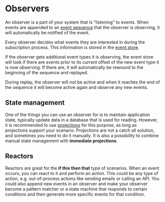 # Observers

An observer is a part of your system that is "listening" to events.
When events are appended to an [event sequence](./event-sequence.md) that the observer
is observing, it will automatically be notified of the event.

Every observer decides what events they are interested in during the subscription process.
This information is stored in the [event store](./event-store.md).

If the observer gets additional event types it is observing, the event store will look if there
are events prior to its current offset of the new event type it is now observing. If there are,
it will automatically be rewound to the beginning of the sequence and replayed.

During replay, the observer will not be active and when it reaches the end of the sequence it
will become active again and observe any new events.

## State management

One of the things you can use an observer for is to maintain application state, typically update
data in a database that is used for reading. However, it is recommended to use [projections](./projection.md)
for this purpose, as long as projections support your scenario. Projections are not a catch all
solution, and sometimes you need to do it manually. It is also a possibility to combine manual state
management with **immediate projections**.

## Reactors

Reactors are great for the **if this then that** type of scenarios. When an event occurs,
you can react to it and perform an action. This could be any type of action, e.g. out-of-process actions
like sending emails or calling an API. You could also append new events in an observer and make
your observer become a pattern matcher or a state machine that responds to certain conditions and
then generate more specific events for that condition.
